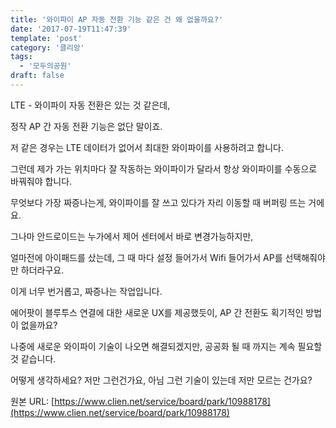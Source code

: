 ```yaml
---
title: '와이파이 AP 자동 전환 기능 같은 건 왜 없을까요?'
date: '2017-07-19T11:47:39'
template: 'post'
category: '클리앙'
tags: 
  - '모두의공원'
draft: false
---
```


LTE - 와이파이 자동 전환은 있는 것 같은데, 

  

정작 AP 간 자동 전환 기능은 없단 말이죠.

  

저 같은 경우는 LTE 데이터가 없어서 최대한 와이파이를 사용하려고 합니다.

  

그런데 제가 가는 위치마다 잘 작동하는 와이파이가 달라서 항상 와이파이를 수동으로 바꿔줘야 합니다. 

  

무엇보다 가장 짜증나는게, 와이파이를 잘 쓰고 있다가 자리 이동할 때 버퍼링 뜨는 거에요. 

  

그나마 안드로이드는 누가에서 제어 센터에서 바로 변경가능하지만, 

  

얼마전에 아이패드를 샀는데, 그 때 마다 설정 들어가서 Wifi 들어가서 AP를 선택해줘야만 하더라구요.

  

이게 너무 번거롭고, 짜증나는 작업입니다.

  

에어팟이 블루투스 연결에 대한 새로운 UX를 제공했듯이, AP 간 전환도 획기적인 방법이 없을까요?

  

나중에 새로운 와이파이 기술이 나오면 해결되겠지만, 공공화 될 때 까지는 계속 필요할 것 같습니다.

  

어떻게 생각하세요? 저만 그런건가요, 아님 그런 기술이 있는데 저만 모르는 건가요?

원본 URL: [https://www.clien.net/service/board/park/10988178](https://www.clien.net/service/board/park/10988178)